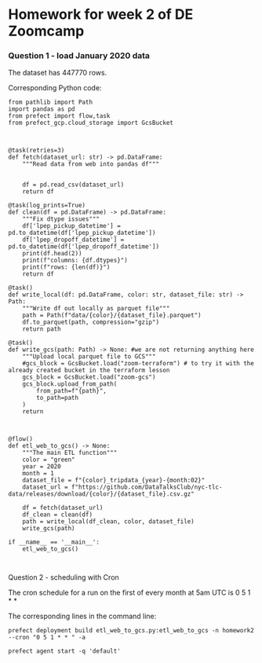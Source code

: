 # Homework for week 2 of DE Zoomcamp

### Question 1 - load January 2020 data

The dataset has 447770 rows.

Corresponding Python code:


```
from pathlib import Path
import pandas as pd
from prefect import flow,task
from prefect_gcp.cloud_storage import GcsBucket



@task(retries=3)
def fetch(dataset_url: str) -> pd.DataFrame: 
    """Read data from web into pandas df"""


    df = pd.read_csv(dataset_url)
    return df

@task(log_prints=True)
def clean(df = pd.DataFrame) -> pd.DataFrame:
    """Fix dtype issues"""
    df['lpep_pickup_datetime'] = pd.to_datetime(df['lpep_pickup_datetime'])
    df['lpep_dropoff_datetime'] = pd.to_datetime(df['lpep_dropoff_datetime'])
    print(df.head(2))
    print(f"columns: {df.dtypes}")
    print(f"rows: {len(df)}")
    return df

@task()
def write_local(df: pd.DataFrame, color: str, dataset_file: str) -> Path:
    """Write df out locally as parquet file"""
    path = Path(f"data/{color}/{dataset_file}.parquet")
    df.to_parquet(path, compression="gzip")
    return path

@task()
def write_gcs(path: Path) -> None: #we are not returning anything here
    """Upload local parquet file to GCS"""
    #gcs_block = GcsBucket.load("zoom-terraform") # to try it with the already created bucket in the terraform lesson
    gcs_block = GcsBucket.load("zoom-gcs")
    gcs_block.upload_from_path(
        from_path=f"{path}",
        to_path=path
    )
    return 



@flow()
def etl_web_to_gcs() -> None:
    """The main ETL function"""
    color = "green"
    year = 2020
    month = 1
    dataset_file = f"{color}_tripdata_{year}-{month:02}"
    dataset_url = f"https://github.com/DataTalksClub/nyc-tlc-data/releases/download/{color}/{dataset_file}.csv.gz"

    df = fetch(dataset_url)
    df_clean = clean(df)
    path = write_local(df_clean, color, dataset_file)
    write_gcs(path)

if __name__ == '__main__':
    etl_web_to_gcs()



```


Question 2 - scheduling with Cron

The cron schedule for a run on the first of every month at 5am UTC is 0 5 1 * *

The corresponding lines in the command line:

`prefect deployment build etl_web_to_gcs.py:etl_web_to_gcs -n homework2 --cron "0 5 1 * * " -a`

`prefect agent start -q 'default'`
